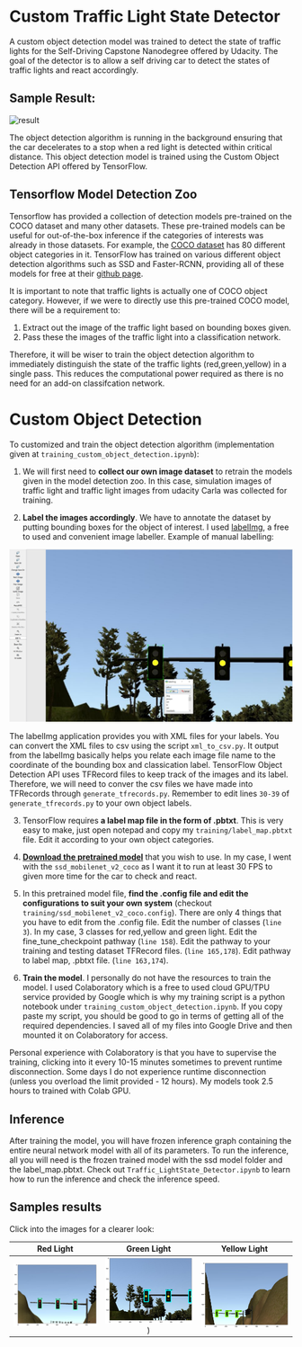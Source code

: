 # Custom Traffic Light State Detector 

A custom object detection model was trained to detect the state of traffic lights for the Self-Driving Capstone Nanodegree offered by Udacity. The goal of the detector is to allow a self driving car to detect the states of traffic lights and react accordingly. 

## Sample Result:

![result](visualization/visualization.gif)

The object detection algorithm is running in the background ensuring that the car decelerates to a stop when a red light is detected within critical distance. This object detection model is trained using the Custom Object Detection API offered by TensorFlow.

## Tensorflow Model Detection Zoo

Tensorflow has provided a collection of detection models pre-trained on the COCO dataset and many other datasets. These pre-trained models can be useful for out-of-the-box inference if the categories of interests was already in those datasets. For example, the [COCO dataset](http://cocodataset.org/#explore) has 80 different object categories in it. TensorFlow has trained on various different object detection algorithms such as SSD and Faster-RCNN, providing all of these models for free at their [github page](https://github.com/tensorflow/models/blob/master/research/object_detection/g3doc/detection_model_zoo.md).

It is important to note that traffic lights is actually one of COCO object category. However, if we were to directly use this pre-trained COCO model, there will be a requirement to:

1. Extract out the image of the traffic light based on bounding boxes given.
2. Pass these the images of the traffic light into a classification network.

Therefore, it will be wiser to train the object detection algorithm to immediately distinguish the state of the traffic lights (red,green,yellow) in a single pass. This reduces the computational power required as there is no need for an add-on classifcation network. 

# Custom Object Detection

To customized and train the object detection algorithm (implementation given at `training_custom_object_detection.ipynb`):

1. We will first need to **collect our own image dataset** to retrain the models given in the model detection zoo. In this case, simulation images of traffic light and traffic light images from udacity Carla was collected for training.

2. **Label the images accordingly**. We have to annotate the dataset by putting bounding boxes for the object of interest. I used [labelImg](https://github.com/tzutalin/labelImg), a free to used and convenient image labeller. Example of manual labelling:

![labelling](visualization/labelling_example.PNG)

The labelImg application provides you with XML files for your labels. You can convert the XML files to csv using the script `xml_to_csv.py`. It output from the labelImg basically helps you relate each image file name to the coordinate of the bounding box and classication label. TensorFlow Object Detection API uses TFRecord files to keep track of the images and its label. Therefore, we will need to conver the csv files we have made into TFRecords through `generate_tfrecords.py`. Remember to edit lines `30-39` of `generate_tfrecords.py` to your own object labels.

3. TensorFlow requires **a label map file in the form of .pbtxt**. This is very easy to make, just open notepad and copy my `training/label_map.pbtxt` file. Edit it according to your own object categories.

4. **[Download the pretrained model](https://github.com/tensorflow/models/blob/master/research/object_detection/g3doc/detection_model_zoo.md)** that you wish to use. In my case, I went with the `ssd_mobilenet_v2_coco` as I want it to run at least 30 FPS to given more time for the car to check and react.

5. In this pretrained model file, **find the .config file and edit the configurations to suit your own system** (checkout `training/ssd_mobilenet_v2_coco.config`). There are only 4 things that you have to edit from the .config file. Edit the number of classes (`line 3`). In my case, 3 classes for red,yellow and green light. Edit the fine_tune_checkpoint pathway (`line 158`). Edit the pathway to your training and testing dataset TFRecord files. (`line 165,178`). Edit pathway to label map, .pbtxt file. (`line 163,174`).

6. **Train the model**. I personally do not have the resources to train the model. I used Colaboratory which is a free to used cloud GPU/TPU service provided by Google which is why my training script is a python notebook under `training_custom_object_detection.ipynb`. If you copy paste my script, you should be good to go in terms of getting all of the required dependencies. I saved all of my files into Google Drive and then mounted it on Colaboratory for access. 

Personal experience with Colaboratory is that you have to supervise the training, clicking into it every 10-15 minutes sometimes to prevent runtime disconnection. Some days I do not experience runtime disconnection (unless you overload the limit provided - 12 hours). My models took 2.5 hours to trained with Colab GPU. 

## Inference

After training the model, you will have frozen inference graph containing the entire neural network model with all of its parameters. To run the inference, all you will need is the frozen trained model with the ssd model folder and the label_map.pbtxt. Check out `Traffic_LightState_Detector.ipynb` to learn how to run the inference and check the inference speed.

## Samples results

Click into the images for a clearer look:

Red Light                  |  Green Light    | Yellow Light
:-------------------------:|:-------------------------:|:-------------------------:
![red](visualization/red.png)   | ![yellow](visualization/yellow.png) ) |  ![red](visualization/green.png)


